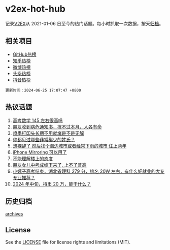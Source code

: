 # v2ex-hot-hub

 记录[V2EX](https://www.v2ex.com/)从 2021-01-06 日至今的热门话题。每小时抓取一次数据，按天[归档](archives)。
 
 ## 相关项目

- [GitHub热榜](https://github.com/snaildev/github-hot-hub)
- [知乎热榜](https://github.com/snaildev/zhihu-hot-hub)
- [微博热榜](https://github.com/snaildev/weibo-hot-hub)
- [头条热榜](https://github.com/snaildev/toutiao-hot-hub)
- [抖音热榜](https://github.com/snaildev/douyin-hot-hub)


 `更新时间：2024-06-25 17:07:47 +0800`

## 热议话题

1. [高考数学 145 左右很高吗](https://www.v2ex.com/t/1052172)
1. [朋友收到病危通知书，撑不过本月，人各有命](https://www.v2ex.com/t/1052319)
1. [喷墨打印头长期不用就堵是不是无解](https://www.v2ex.com/t/1052295)
1. [你都见过哪些非常稀少的姓氏？](https://www.v2ex.com/t/1052471)
1. [想裸辞了 然后找个海边城市或者经常下雨的城市 住上两年](https://www.v2ex.com/t/1052349)
1. [iPhone Mirroring 可以用了](https://www.v2ex.com/t/1052281)
1. [不能理解楼上的态度](https://www.v2ex.com/t/1052240)
1. [朋友女儿中考成绩下来了, 上不了普高](https://www.v2ex.com/t/1052360)
1. [小姨子高考结束，湖北省理科 279 分，排名 20W 左右，有什么好就业的大专专业推荐？](https://www.v2ex.com/t/1052350)
1. [2024 年中旬，持币 20 万，能干什么？](https://www.v2ex.com/t/1052414)

## 历史归档

[archives](archives)

## License

See the [LICENSE](LICENSE) file for license rights and limitations (MIT).
